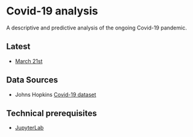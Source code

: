# Covid-19 analysis

A descriptive and predictive analysis of the ongoing Covid-19 pandemic.

## Latest

* [March 21st](https://raw.githubusercontent.com/mlnoga/covid19-analysis/master/html/20200321-covid-model.html)

## Data Sources

* Johns Hopkins [Covid-19 dataset](https://github.com/CSSEGISandData/COVID-19)

## Technical prerequisites

* [JupyterLab](https://jupyter.org/)
